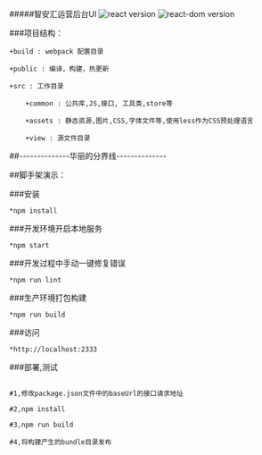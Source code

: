 #####智安汇运营后台UI
![react version](https://img.shields.io/npm/v/react.svg?style=flat)
![react-dom version](https://img.shields.io/npm/v/react-dom.svg?style=flat)

###项目结构：

```
+build : webpack 配置目录

+public : 编译，构建，热更新

+src : 工作目录

    +common : 公共库,JS,接口, 工具类,store等

    +assets : 静态资源,图片,CSS,字体文件等,使用less作为CSS预处理语言

    +view : 源文件目录
```

##--------------华丽的分界线--------------

##脚手架演示：

###安装
```
*npm install
```

###开发环境开启本地服务
```
*npm start
```

###开发过程中手动一键修复错误
```
*npm run lint
```

###生产环境打包构建
```
*npm run build
```

###访问
```
*http://localhost:2333
```

###部署,测试
```

#1,修改package.json文件中的baseUrl的接口请求地址

#2,npm install

#3,npm run build

#4,将构建产生的bundle目录发布

```

